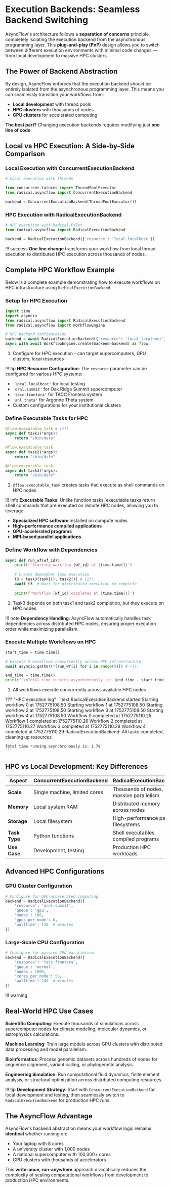 # Execution Backends: Seamless Backend Switching

AsyncFlow's architecture follows a **separation of concerns** principle, completely isolating the execution backend from the asynchronous programming layer. This **plug-and-play (PnP)** design allows you to switch between different execution environments with minimal code changes — from local development to massive HPC clusters.

## The Power of Backend Abstraction

By design, AsyncFlow enforces that the execution backend should be entirely isolated from the asynchronous programming layer. This means you can seamlessly transition your workflows from:

- **Local development** with thread pools
- **HPC clusters** with thousands of nodes
- **GPU clusters** for accelerated computing

**The best part?** Changing execution backends requires modifying just **one line of code**.

## Local vs HPC Execution: A Side-by-Side Comparison

### Local Execution with ConcurrentExecutionBackend

```python
# Local execution with threads

from concurrent.futures import ThreadPoolExecutor
from radical.asyncflow import ConcurrentExecutionBackend

backend = ConcurrentExecutionBackend(ThreadPoolExecutor())
```

### HPC Execution with RadicalExecutionBackend

```python
# HPC execution with Radical.Pilot
from radical.asyncflow import RadicalExecutionBackend

backend = RadicalExecutionBackend({'resource': 'local.localhost'})
```

!!! success
**One line change** transforms your workflow from local thread execution to distributed HPC execution across thousands of nodes.

## Complete HPC Workflow Example

Below is a complete example demonstrating how to execute workflows on HPC infrastructure using `RadicalExecutionBackend`.

### Setup for HPC Execution

```python
import time
import asyncio
from radical.asyncflow import RadicalExecutionBackend
from radical.asyncflow import WorkflowEngine

# HPC backend configuration
backend = await RadicalExecutionBackend({'resource': 'local.localhost'}) # (1)!
async with await WorkflowEngine.create(backend=backend) as flow:
```

1. Configure for HPC execution - can target supercomputers, GPU clusters, local resources

!!! tip
**HPC Resource Configuration**: The `resource` parameter can be configured for various HPC systems:
- `'local.localhost'` for local testing
- `'ornl.summit'` for Oak Ridge Summit supercomputer
- `'tacc.frontera'` for TACC Frontera system
- `'anl.theta'` for Argonne Theta system
- Custom configurations for your institutional clusters

### Define Executable Tasks for HPC

```python
@flow.executable_task # (1)!
async def task1(*args):
    return "/bin/date"

@flow.executable_task
async def task2(*args):
    return "/bin/date"

@flow.executable_task
async def task3(*args):
    return "/bin/date"
```

1. `@flow.executable_task` creates tasks that execute as shell commands on HPC nodes

!!! info
**Executable Tasks**: Unlike function tasks, executable tasks return shell commands that are executed on remote HPC nodes, allowing you to leverage:
- **Specialized HPC software** installed on compute nodes
- **High-performance compiled applications**
- **GPU-accelerated programs**
- **MPI-based parallel applications**

### Define Workflow with Dependencies

```python
async def run_wf(wf_id):
    print(f'Starting workflow {wf_id} at {time.time()}')
    
    # Create dependent task execution
    t3 = task3(task1(), task2()) # (1)!
    await t3  # Wait for distributed execution to complete
    
    print(f'Workflow {wf_id} completed at {time.time()}')
```

1. Task3 depends on both task1 and task2 completion, but they execute on HPC nodes

!!! note
**Dependency Handling**: AsyncFlow automatically handles task dependencies across distributed HPC nodes, ensuring proper execution order while maximizing parallelism.

### Execute Multiple Workflows on HPC

```python
start_time = time.time()

# Execute 5 workflows concurrently across HPC infrastructure
await asyncio.gather(*[run_wf(i) for i in range(5)]) # (1)!

end_time = time.time()
print(f'\nTotal time running asynchronously is: {end_time - start_time}')

```

1. All workflows execute concurrently across available HPC nodes

??? "HPC execution log"
    ```text
    RadicalExecutionBackend started
    Starting workflow 0 at 1752775108.50
    Starting workflow 1 at 1752775108.50
    Starting workflow 2 at 1752775108.50
    Starting workflow 3 at 1752775108.50
    Starting workflow 4 at 1752775108.50
    Workflow 0 completed at 1752775110.25
    Workflow 1 completed at 1752775110.26
    Workflow 2 completed at 1752775110.27
    Workflow 3 completed at 1752775110.28
    Workflow 4 completed at 1752775110.29
    RadicalExecutionBackend: All tasks completed, cleaning up resources

    Total time running asynchronously is: 1.79
    ```

## HPC vs Local Development: Key Differences

| Aspect | ConcurrentExecutionBackend | RadicalExecutionBackend |
|--------|---------------------------|-------------------------|
| **Scale** | Single machine, limited cores | Thousands of nodes, massive parallelism |
| **Memory** | Local system RAM | Distributed memory across nodes |
| **Storage** | Local filesystem | High-performance parallel filesystems |
| **Task Type** | Python functions | Shell executables, compiled programs |
| **Use Case** | Development, testing | Production HPC workloads |

## Advanced HPC Configurations

### GPU Cluster Configuration

```python
# Configure for GPU-accelerated computing
backend = RadicalExecutionBackend({
    'resource': 'ornl.summit',
    'queue': 'gpu',
    'nodes': 100,
    'gpus_per_node': 6,
    'walltime': 120  # minutes
})
```

### Large-Scale CPU Configuration

```python
# Configure for massive CPU parallelism
backend = RadicalExecutionBackend({
    'resource': 'tacc.frontera',
    'queue': 'normal',
    'nodes': 1000,
    'cores_per_node': 56,
    'walltime': 240  # minutes
})
```

!!! warning

## Real-World HPC Use Cases

**Scientific Computing**: Execute thousands of simulations across supercomputer nodes for climate modeling, molecular dynamics, or astrophysics calculations.

**Machine Learning**: Train large models across GPU clusters with distributed data processing and model parallelism.

**Bioinformatics**: Process genomic datasets across hundreds of nodes for sequence alignment, variant calling, or phylogenetic analysis.

**Engineering Simulation**: Run computational fluid dynamics, finite element analysis, or structural optimization across distributed computing resources.

!!! tip
**Development Strategy**: Start with `ConcurrentExecutionBackend` for local development and testing, then seamlessly switch to `RadicalExecutionBackend` for production HPC runs.

## The AsyncFlow Advantage

AsyncFlow's backend abstraction means your workflow logic remains **identical** whether running on:
- Your laptop with 8 cores
- A university cluster with 1,000 nodes  
- A national supercomputer with 100,000+ cores
- GPU clusters with thousands of accelerators

This **write-once, run-anywhere** approach dramatically reduces the complexity of scaling computational workflows from development to production HPC environments.